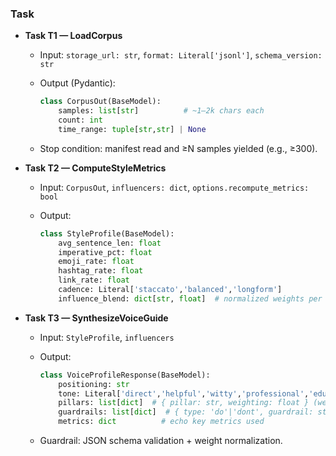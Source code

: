 ### Task

- **Task T1 — LoadCorpus**

  - Input: `storage_url: str`, `format: Literal['jsonl']`, `schema_version: str`
  - Output (Pydantic):

    ```python
    class CorpusOut(BaseModel):
        samples: list[str]          # ~1–2k chars each
        count: int
        time_range: tuple[str,str] | None

    ```

  - Stop condition: manifest read and ≥N samples yielded (e.g., ≥300).

- **Task T2 — ComputeStyleMetrics**

  - Input: `CorpusOut`, `influencers: dict`, `options.recompute_metrics: bool`
  - Output:

    ```python
    class StyleProfile(BaseModel):
        avg_sentence_len: float
        imperative_pct: float
        emoji_rate: float
        hashtag_rate: float
        link_rate: float
        cadence: Literal['staccato','balanced','longform']
        influence_blend: dict[str, float]  # normalized weights per handle

    ```

- **Task T3 — SynthesizeVoiceGuide**

  - Input: `StyleProfile`, `influencers`
  - Output:

    ```python
    class VoiceProfileResponse(BaseModel):
        positioning: str
        tone: Literal['direct','helpful','witty','professional','educational']
        pillars: list[dict]  # { pillar: str, weighting: float } (weights sum≈1)
        guardrails: list[dict]  # { type: 'do'|'dont', guardrail: str }
        metrics: dict          # echo key metrics used

    ```

  - Guardrail: JSON schema validation + weight normalization.
